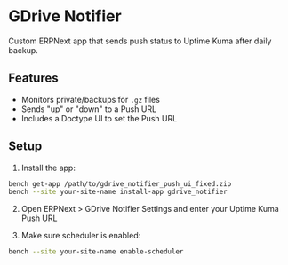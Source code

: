 # GDrive Notifier

Custom ERPNext app that sends push status to Uptime Kuma after daily backup.

## Features

- Monitors private/backups for `.gz` files
- Sends "up" or "down" to a Push URL
- Includes a Doctype UI to set the Push URL

## Setup

1. Install the app:
```bash
bench get-app /path/to/gdrive_notifier_push_ui_fixed.zip
bench --site your-site-name install-app gdrive_notifier
```

2. Open ERPNext > GDrive Notifier Settings and enter your Uptime Kuma Push URL

3. Make sure scheduler is enabled:
```bash
bench --site your-site-name enable-scheduler
```
